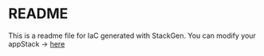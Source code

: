 # README
This is a readme file for IaC generated with StackGen.
You can modify your appStack -> [here](http://main.dev.stackgen.com/appstacks/e7bce45f-b33b-4179-a886-1b4feeb2c31a)
